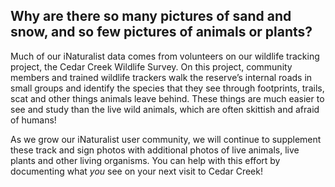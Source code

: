## Why are there so many pictures of sand and snow, and so few pictures of animals or plants?

Much of our iNaturalist data comes from volunteers on our wildlife tracking project, the Cedar Creek Wildlife Survey. On this project, community members and trained wildlife trackers walk the reserve’s internal roads in small groups and identify the species that they see through footprints, trails, scat and other things animals leave behind. These things are much easier to see and study than the live wild animals, which are often skittish and afraid of humans!

As we grow our iNaturalist user community, we will continue to supplement these track and sign photos with additional photos of live animals, live plants and other living organisms. You can help with this effort by documenting what _you_ see on your next visit to Cedar Creek!
